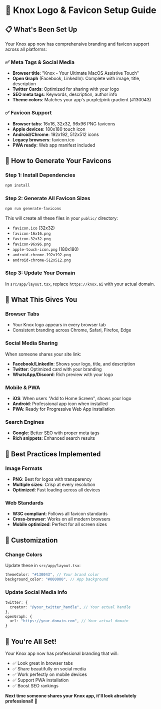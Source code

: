 # 🎨 Knox Logo & Favicon Setup Guide

## 📋 What's Been Set Up

Your Knox app now has comprehensive branding and favicon support across all platforms:

### ✅ Meta Tags & Social Media
- **Browser title**: "Knox - Your Ultimate MacOS Assistive Touch"
- **Open Graph** (Facebook, LinkedIn): Complete with image, title, description
- **Twitter Cards**: Optimized for sharing with your logo
- **SEO meta tags**: Keywords, description, author info
- **Theme colors**: Matches your app's purple/pink gradient (#130043)

### ✅ Favicon Support
- **Browser tabs**: 16x16, 32x32, 96x96 PNG favicons
- **Apple devices**: 180x180 touch icon
- **Android/Chrome**: 192x192, 512x512 icons
- **Legacy browsers**: favicon.ico
- **PWA ready**: Web app manifest included

## 🚀 How to Generate Your Favicons

### Step 1: Install Dependencies
```bash
npm install
```

### Step 2: Generate All Favicon Sizes
```bash
npm run generate-favicons
```

This will create all these files in your `public/` directory:
- `favicon.ico` (32x32)
- `favicon-16x16.png`
- `favicon-32x32.png` 
- `favicon-96x96.png`
- `apple-touch-icon.png` (180x180)
- `android-chrome-192x192.png`
- `android-chrome-512x512.png`

### Step 3: Update Your Domain
In `src/app/layout.tsx`, replace `https://knox.ai` with your actual domain.

## 📱 What This Gives You

### Browser Tabs
- Your Knox logo appears in every browser tab
- Consistent branding across Chrome, Safari, Firefox, Edge

### Social Media Sharing
When someone shares your site link:
- **Facebook/LinkedIn**: Shows your logo, title, and description
- **Twitter**: Optimized card with your branding
- **WhatsApp/Discord**: Rich preview with your logo

### Mobile & PWA
- **iOS**: When users "Add to Home Screen", shows your logo
- **Android**: Professional app icon when installed
- **PWA**: Ready for Progressive Web App installation

### Search Engines
- **Google**: Better SEO with proper meta tags
- **Rich snippets**: Enhanced search results

## 🎯 Best Practices Implemented

### Image Formats
- **PNG**: Best for logos with transparency
- **Multiple sizes**: Crisp at every resolution
- **Optimized**: Fast loading across all devices

### Web Standards
- **W3C compliant**: Follows all favicon standards
- **Cross-browser**: Works on all modern browsers
- **Mobile optimized**: Perfect for all screen sizes

## 🔧 Customization

### Change Colors
Update these in `src/app/layout.tsx`:
```typescript
themeColor: "#130043", // Your brand color
background_color: "#000000", // App background
```

### Update Social Media Info
```typescript
twitter: {
  creator: "@your_twitter_handle", // Your actual handle
},
openGraph: {
  url: "https://your-domain.com", // Your actual domain
}
```

## 🎉 You're All Set!

Your Knox app now has professional branding that will:
- ✅ Look great in browser tabs
- ✅ Share beautifully on social media
- ✅ Work perfectly on mobile devices
- ✅ Support PWA installation
- ✅ Boost SEO rankings

**Next time someone shares your Knox app, it'll look absolutely professional! 🚀** 